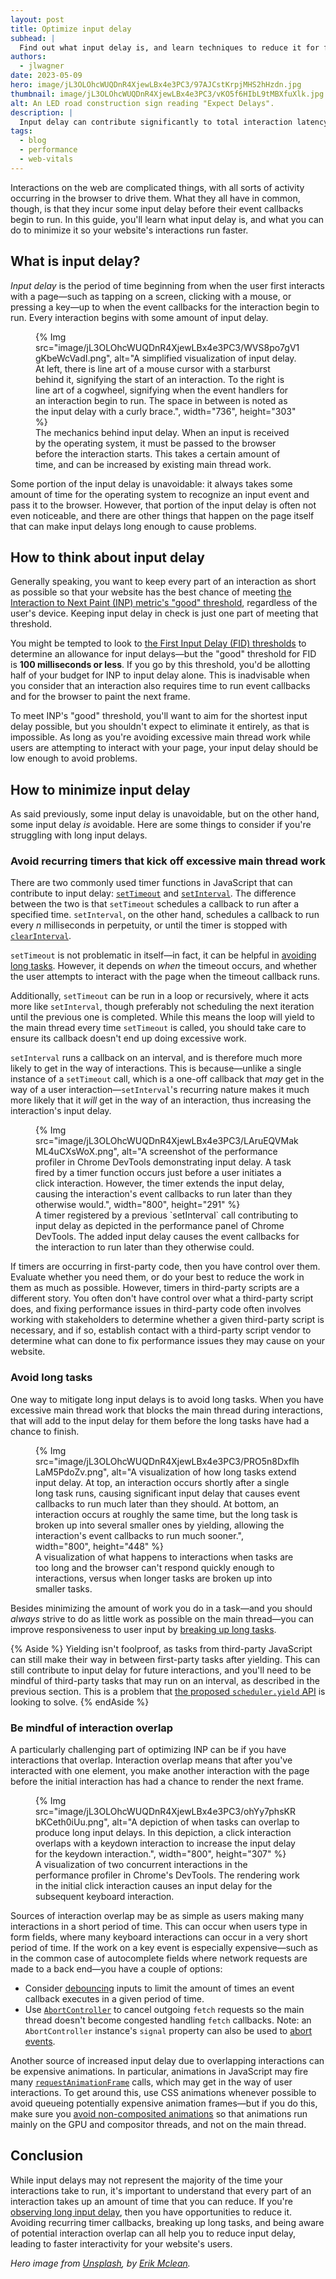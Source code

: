```yaml
---
layout: post
title: Optimize input delay
subhead: |
  Find out what input delay is, and learn techniques to reduce it for faster interactivity.
authors:
  - jlwagner
date: 2023-05-09
hero: image/jL3OLOhcWUQDnR4XjewLBx4e3PC3/97AJCstKrpjMHS2hHzdn.jpg
thumbnail: image/jL3OLOhcWUQDnR4XjewLBx4e3PC3/vKO5f6HIbL9tMBXfuXlk.jpg
alt: An LED road construction sign reading "Expect Delays".
description: |
  Input delay can contribute significantly to total interaction latency and negatively affect your page's INP. In this guide, learn what input delay is, and how you can reduce it for faster interactivity.
tags:
  - blog
  - performance
  - web-vitals
---
```


Interactions on the web are complicated things, with all sorts of activity occurring in the browser to drive them. What they all have in common, though, is that they incur some input delay before their event callbacks begin to run. In this guide, you'll learn what input delay is, and what you can do to minimize it so your website's interactions run faster.

## What is input delay?

_Input delay_ is the period of time beginning from when the user first interacts with a page—such as tapping on a screen, clicking with a mouse, or pressing a key—up to when the event callbacks for the interaction begin to run. Every interaction begins with some amount of input delay.

<figure>
  {% Img src="image/jL3OLOhcWUQDnR4XjewLBx4e3PC3/WVS8po7gV1gKbeWcVadI.png", alt="A simplified visualization of input delay. At left, there is line art of a mouse cursor with a starburst behind it, signifying the start of an interaction. To the right is line art of a cogwheel, signifying when the event handlers for an interaction begin to run. The space in between is noted as the input delay with a curly brace.", width="736", height="303" %}
  <figcaption>
    The mechanics behind input delay. When an input is received by the operating system, it must be passed to the browser before the interaction starts. This takes a certain amount of time, and can be increased by existing main thread work.
  </figcaption>
</figure>

Some portion of the input delay is unavoidable: it always takes some amount of time for the operating system to recognize an input event and pass it to the browser. However, that portion of the input delay is often not even noticeable, and there are other things that happen on the page itself that can make input delays long enough to cause problems.

## How to think about input delay

Generally speaking, you want to keep every part of an interaction as short as possible so that your website has the best chance of meeting [the Interaction to Next Paint (INP) metric's "good" threshold](/inp/#what-is-a-good-inp-score), regardless of the user's device. Keeping input delay in check is just one part of meeting that threshold.

You might be tempted to look to [the First Input Delay (FID) thresholds](/fid/#what-is-a-good-fid-score) to determine an allowance for input delays—but the "good" threshold for FID is **100 milliseconds or less**. If you go by this threshold, you'd be allotting half of your budget for INP to input delay alone. This is inadvisable when you consider that an interaction also requires time to run event callbacks and for the browser to paint the next frame.

To meet INP's "good" threshold, you'll want to aim for the shortest input delay possible, but you shouldn't expect to eliminate it entirely, as that is impossible. As long as you're avoiding excessive main thread work while users are attempting to interact with your page, your input delay should be low enough to avoid problems.

## How to minimize input delay

As said previously, some input delay is unavoidable, but on the other hand, some input delay _is_ avoidable. Here are some things to consider if you're struggling with long input delays.

### Avoid recurring timers that kick off excessive main thread work

There are two commonly used timer functions in JavaScript that can contribute to input delay: [`setTimeout`](https://developer.mozilla.org/docs/Web/API/setTimeout) and [`setInterval`](https://developer.mozilla.org/docs/Web/API/setInterval). The difference between the two is that `setTimeout` schedules a callback to run after a specified time. `setInterval`, on the other hand, schedules a callback to run every _n_ milliseconds in perpetuity, or until the timer is stopped with [`clearInterval`](https://developer.mozilla.org/docs/Web/API/clearInterval).

`setTimeout` is not problematic in itself—in fact, it can be helpful in [avoiding long tasks](#avoid-long-tasks). However, it depends on _when_ the timeout occurs, and whether the user attempts to interact with the page when the timeout callback runs.

Additionally, `setTimeout` can be run in a loop or recursively, where it acts more like `setInterval`, though preferably not scheduling the next iteration until the previous one is completed. While this means the loop will yield to the main thread every time `setTimeout` is called, you should take care to ensure its callback doesn't end up doing excessive work.

`setInterval` runs a callback on an interval, and is therefore much more likely to get in the way of interactions. This is because—unlike a single instance of a `setTimeout` call, which is a one-off callback that _may_ get in the way of a user interaction—`setInterval`'s recurring nature makes it much more likely that it _will_ get in the way of an interaction, thus increasing the interaction's input delay.

<figure>
  {% Img src="image/jL3OLOhcWUQDnR4XjewLBx4e3PC3/LAruEQVMakML4uCXsWoX.png", alt="A screenshot of the performance profiler in Chrome DevTools demonstrating input delay. A task fired by a timer function occurs just before a user initiates a click interaction. However, the timer extends the input delay, causing the interaction's event callbacks to run later than they otherwise would.", width="800", height="291" %}
  <figcaption>
    A timer registered by a previous `setInterval` call contributing to input delay as depicted in the performance panel of Chrome DevTools. The added input delay causes the event callbacks for the interaction to run later than they otherwise could.
  </figcaption>
</figure>

If timers are occurring in first-party code, then you have control over them. Evaluate whether you need them, or do your best to reduce the work in them as much as possible. However, timers in third-party scripts are a different story. You often don't have control over what a third-party script does, and fixing performance issues in third-party code often involves working with stakeholders to determine whether a given third-party script is necessary, and if so, establish contact with a third-party script vendor to determine what can done to fix performance issues they may cause on your website.

### Avoid long tasks

One way to mitigate long input delays is to avoid long tasks. When you have excessive main thread work that blocks the main thread during interactions, that will add to the input delay for them before the long tasks have had a chance to finish.

<figure>
  {% Img src="image/jL3OLOhcWUQDnR4XjewLBx4e3PC3/PRO5n8DxflhLaM5PdoZv.png", alt="A visualization of how long tasks extend input delay. At top, an interaction occurs shortly after a single long task runs, causing significant input delay that causes event callbacks to run much later than they should. At bottom, an interaction occurs at roughly the same time, but the long task is broken up into several smaller ones by yielding, allowing the interaction's event callbacks to run much sooner.", width="800", height="448" %}
  <figcaption>
    A visualization of what happens to interactions when tasks are too long and the browser can't respond quickly enough to interactions, versus when longer tasks are broken up into smaller tasks.
  </figcaption>
</figure>

Besides minimizing the amount of work you do in a task—and you should _always_ strive to do as little work as possible on the main thread—you can improve responsiveness to user input by [breaking up long tasks](/optimize-long-tasks/).

{% Aside %}
Yielding isn't foolproof, as tasks from third-party JavaScript can still make their way in between first-party tasks after yielding. This can still contribute to input delay for future interactions, and you'll need to be mindful of third-party tasks that may run on an interval, as described in the previous section. This is a problem that [the proposed `scheduler.yield` API](https://github.com/WICG/scheduling-apis/blob/main/explainers/yield-and-continuation.md) is looking to solve.
{% endAside %}

### Be mindful of interaction overlap

A particularly challenging part of optimizing INP can be if you have interactions that overlap. Interaction overlap means that after you've interacted with one element, you make another interaction with the page before the initial interaction has had a chance to render the next frame.

<!-- TODO -->
<figure>
  {% Img src="image/jL3OLOhcWUQDnR4XjewLBx4e3PC3/ohYy7phsKRbKCeth0iUu.png", alt="A depiction of when tasks can overlap to produce long input delays. In this depiction, a click interaction overlaps with a keydown interaction to increase the input delay for the keydown interaction.", width="800", height="307" %}
  <figcaption>
    A visualization of two concurrent interactions in the performance profiler in Chrome's DevTools. The rendering work in the initial click interaction causes an input delay for the subsequent keyboard interaction.
  </figcaption>
</figure>

Sources of interaction overlap may be as simple as users making many interactions in a short period of time. This can occur when users type in form fields, where many keyboard interactions can occur in a very short period of time. If the work on a key event is especially expensive—such as in the common case of autocomplete fields where network requests are made to a back end—you have a couple of options:

- Consider [debouncing](/debounce-your-input-handlers/) inputs to limit the amount of times an event callback executes in a given period of time.
- Use [`AbortController`](https://developer.mozilla.org/docs/Web/API/AbortController/abort) to cancel outgoing `fetch` requests so the main thread doesn't become congested handling `fetch` callbacks. Note: an `AbortController` instance's `signal` property can also be used to [abort events](https://developer.mozilla.org/docs/Web/API/AbortSignal/abort_event).

Another source of increased input delay due to overlapping interactions can be expensive animations. In particular, animations in JavaScript may fire many [`requestAnimationFrame`](https://developer.mozilla.org/docs/Web/API/window/requestAnimationFrame) calls, which may get in the way of user interactions. To get around this, use CSS animations whenever possible to avoid queueing potentially expensive animation frames—but if you do this, make sure you [avoid non-composited animations](https://developer.chrome.com/en/docs/lighthouse/performance/non-composited-animations/) so that animations run mainly on the GPU and compositor threads, and not on the main thread.

## Conclusion

While input delays may not represent the majority of the time your interactions take to run, it's important to understand that every part of an interaction takes up an amount of time that you can reduce. If you're [observing long input delay](/diagnose-slow-interactions-in-the-lab/#how-to-identify-long-input-delays), then you have opportunities to reduce it. Avoiding recurring timer callbacks, breaking up long tasks, and being aware of potential interaction overlap can all help you to reduce input delay, leading to faster interactivity for your website's users.

_Hero image from [Unsplash](https://unsplash.com/), by [Erik Mclean](https://unsplash.com/@introspectivedsgn)._
